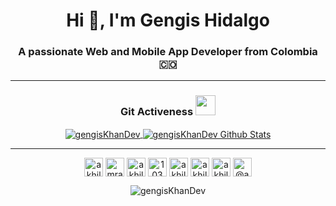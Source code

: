 <h1 align="center">Hi 👋, I'm Gengis Hidalgo</h1>

<h3 align="center">A passionate Web and Mobile App Developer from Colombia 🇨🇴</h3>


----
<h3 align="center"> Git Activeness
  <animated-image data-catalyst="" style="width: 32px;"><a target="_blank" rel="noopener noreferrer nofollow"
      href="https://raw.githubusercontent.com/rahulbanerjee26/githubProfileReadmeGenerator/main/gifs/github.gif"
      data-target="animated-image.originalLink"><img
        src="https://raw.githubusercontent.com/rahulbanerjee26/githubProfileReadmeGenerator/main/gifs/github.gif"
        height="32px" style="max-width: 100%; display: inline-block;" data-target="animated-image.originalImage"></a>
    <span class="AnimatedImagePlayer" data-target="animated-image.player" hidden="">
      <a data-target="animated-image.replacedLink" class="AnimatedImagePlayer-images"
        href="https://raw.githubusercontent.com/rahulbanerjee26/githubProfileReadmeGenerator/main/gifs/github.gif"
        target="_blank">
</h3>
<div align="center">
  <img align="center"
    src="https://github-readme-stats.vercel.app/api/top-langs?username=gengisKhanDev&show_icons=true&locale=en&layout=compact&theme=chartreuse-dark0&title_color=7A7ADB&icon_color=2234AE&text_color=D3D3D3&bg_color=0,000000,130F40"
    alt="gengisKhanDev" />
  <img align="center"
    src="https://github-readme-stats.vercel.app/api?username=gengisKhanDev&include_all_commits=true&count_private=true&show_icons=true&line_height=20&title_color=7A7ADB&icon_color=2234AE&text_color=D3D3D3&bg_color=0,000000,130F40"
    alt="gengisKhanDev Github Stats">
</div>

---

<p align="center">
<a href="https://dev.to/akhilgkrishnan" target="blank"><img align="center" src="https://cdn.jsdelivr.net/npm/simple-icons@3.0.1/icons/dev-dot-to.svg" alt="akhilgkrishnan" height="30" width="30" /></a>
<a href="https://twitter.com/Mrakhilg" target="blank"><img align="center" src="https://cdn.jsdelivr.net/npm/simple-icons@3.0.1/icons/twitter.svg" alt="mrakhilg" height="30" width="30" /></a>
<a href="https://linkedin.com/in/akhilgkrishnan" target="blank"><img align="center" src="https://cdn.jsdelivr.net/npm/simple-icons@3.0.1/icons/linkedin.svg" alt="akhilgkrishnan" height="30" width="30" /></a>
<a href="https://stackoverflow.com/users/10321356" target="blank"><img align="center" src="https://cdn.jsdelivr.net/npm/simple-icons@3.0.1/icons/stackoverflow.svg" alt="10321356" height="30" width="30" /></a>
<a href="https://kaggle.com/akhilgkrishnan" target="blank"><img align="center" src="https://cdn.jsdelivr.net/npm/simple-icons@3.0.1/icons/kaggle.svg" alt="akhilgkrishnan" height="30" width="30" /></a>
<a href="https://fb.com/akhilgkrishnan9800" target="blank"><img align="center" src="https://cdn.jsdelivr.net/npm/simple-icons@3.0.1/icons/facebook.svg" alt="akhilgkrishnan9800" height="30" width="30" /></a>
<a href="https://instagram.com/akhilgkrishnan" target="blank"><img align="center" src="https://cdn.jsdelivr.net/npm/simple-icons@3.0.1/icons/instagram.svg" alt="akhilgkrishnan" height="30" width="30" /></a>
<a href="https://medium.com/@akhilgkrishnan" target="blank"><img align="center" src="https://cdn.jsdelivr.net/npm/simple-icons@3.0.1/icons/medium.svg" alt="@akhilgkrishnan" height="30" width="30" /></a>
</p>

<p align="center"> <img
    src="https://komarev.com/ghpvc/?username=gengisKhanDev&label=Profile%20views&color=0e75b6&style=flat"
    alt="gengisKhanDev" /> </p>
<!--
**gengisKhanDev/gengisKhanDev** is a ✨ _special_ ✨ repository because its `README.md` (this file) appears on your GitHub profile.

Here are some ideas to get you started:

- 🔭 I’m currently working on ...
- 🌱 I’m currently learning ...
- 👯 I’m looking to collaborate on ...
- 🤔 I’m looking for help with ...
- 💬 Ask me about ...
- 📫 How to reach me: ...
- 😄 Pronouns: ...
- ⚡ Fun fact: ...
-->
